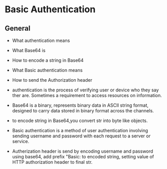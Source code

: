# Basic Authentication
## General
- What authentication means
- What Base64 is
- How to encode a string in Base64
- What Basic authentication means
- How to send the Authorization header

- authentication is the process of verifying user or device who they say ther are. Sometimes a requirement to access resources on information.
- Base64 is a binary, represents binary data  in ASCII string format, designed to carry data stored in binary format across the channels. 
- to encode string in Base64,you convert str into byte like objects. 
- Basic authentication is a method of user authentication involving sending username and password with each request to a server or service.
- Autherization header is send by encoding username and password using base64, add prefix "Basic: to encoded string, setting value of HTTP authorization header to final str.
